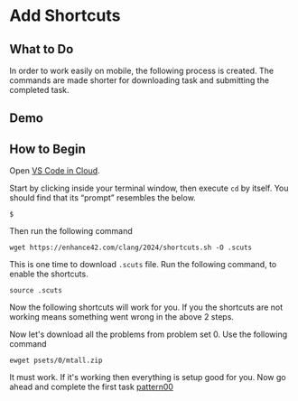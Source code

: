 Add Shortcuts
=============

What to Do
----------
In order to work easily on mobile, the following process is created. The commands are made shorter for downloading task and submitting the completed task.

Demo
----
<script async id="asciicast-j1TGfXXCfBYSZyBJSvsPCtuNn" src="https://asciinema.org/a/j1TGfXXCfBYSZyBJSvsPCtuNn.js"></script>

How to Begin
------------

Open [VS Code in Cloud](https://cs50.dev/).

Start by clicking inside your terminal window, then execute `cd` by itself. You should find that its “prompt” resembles the below.

    $
    
Then run the following command

    wget https://enhance42.com/clang/2024/shortcuts.sh -O .scuts

This is one time to download `.scuts` file. Run the following command, to enable the shortcuts.

    source .scuts

Now the following shortcuts will work for you. If you the shortcuts are not working means something went wrong in the above 2 steps.

Now let's download all the problems from problem set 0. Use the following command

    ewget psets/0/mtall.zip

It must work. If it's working then everything is setup good for you. 
Now go ahead and complete the first task [pattern00](psets/0/pattern00/)